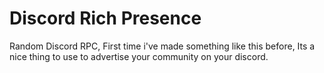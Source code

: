 # Discord Rich Presence
Random Discord RPC, First time i've made something like this before, Its a nice thing to use to advertise your community on your discord.

